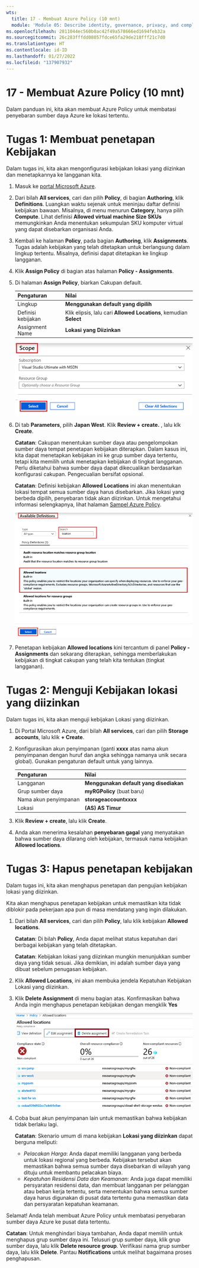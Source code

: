 ```yaml
---
wts:
  title: 17 - Membuat Azure Policy (10 mnt)
  module: 'Module 05: Describe identity, governance, privacy, and compliance features'
ms.openlocfilehash: 2811044ec560b0ac42f49a578666ed1694feb32a
ms.sourcegitcommit: 26c283fffdd08057fdce65fa29de218fff21c7d0
ms.translationtype: HT
ms.contentlocale: id-ID
ms.lasthandoff: 01/27/2022
ms.locfileid: "137907932"
---
```

# <a name="17---create-an-azure-policy-10-min"></a>17 - Membuat Azure Policy (10 mnt)

Dalam panduan ini, kita akan membuat Azure Policy untuk membatasi penyebaran sumber daya Azure ke lokasi tertentu.

# <a name="task-1-create-a-policy-assignment"></a>Tugas 1: Membuat penetapan Kebijakan 

Dalam tugas ini, kita akan mengonfigurasi kebijakan lokasi yang diizinkan dan menetapkannya ke langganan kita. 

1. Masuk ke [portal Microsoft Azure](https://portal.azure.com).

2. Dari bilah **All services**, cari dan pilih **Policy**, di bagian **Authoring**, klik **Definitions**.  Luangkan waktu sejenak untuk meninjau daftar definisi kebijakan bawaan. Misalnya, di menu menurun **Category**, hanya pilih **Compute**. Lihat definisi **Allowed virtual machine Size SKUs** memungkinkan Anda menentukan sekumpulan SKU komputer virtual yang dapat disebarkan organisasi Anda.

3. Kembali ke halaman **Policy**, pada bagian **Authoring**, klik **Assignments**. Tugas adalah kebijakan yang telah ditetapkan untuk berlangsung dalam lingkup tertentu. Misalnya, definisi dapat ditetapkan ke lingkup langganan. 

4. Klik **Assign Policy** di bagian atas halaman **Policy - Assignments**.

5. Di halaman **Assign Policy**, biarkan Cakupan default.

      | Pengaturan | Nilai | 
    | --- | --- |
    | Lingkup| **Menggunakan default yang dipilih**|
    | Definisi kebijakan | Klik elipsis, lalu cari **Allowed Locations**, kemudian **Select** |
    | Assignment Name | **Lokasi yang Diizinkan** |
    
    ![Cuplikan layar dari panel Cakupan dengan nilai bidang yang diisi dan tombol Pilih yang disoroti. ](../images/1402.png)
6. Di tab **Parameters**, pilih **Japan West**. Klik **Review + create.** , lalu klk **Create**.

    **Catatan**: Cakupan menentukan sumber daya atau pengelompokan sumber daya tempat penetapan kebijakan diterapkan. Dalam kasus ini, kita dapat menetapkan kebijakan ini ke grup sumber daya tertentu, tetapi kita memilih untuk menetapkan kebijakan di tingkat langganan. Perlu diketahui bahwa sumber daya dapat dikecualikan berdasarkan konfigurasi cakupan. Pengecualian bersifat opsional.

    **Catatan**: Definisi kebijakan **Allowed Locations** ini akan menentukan lokasi tempat semua sumber daya harus disebarkan. Jika lokasi yang berbeda dipilih, penyebaran tidak akan diizinkan. Untuk mengetahui informasi selengkapnya, lihat halaman [Sampel Azure Policy](https://docs.microsoft.com/en-us/azure/governance/policy/samples/index).

   ![Cuplikan layar dari panel Definisi yang Tersedia dengan berbagai bidang yang disoroti dan komputer virtual Audit yang tidak menggunakan opsi disk terkelola dipilih.](../images/1403.png)

9. Penetapan kebijakan **Allowed locations** kini tercantum di panel **Policy - Assignments** dan sekarang diterapkan, sehingga memberlakukan kebijakan di tingkat cakupan yang telah kita tentukan (tingkat langganan).

# <a name="task-2-test-allowed-location-policy"></a>Tugas 2: Menguji Kebijakan lokasi yang diizinkan

Dalam tugas ini, kita akan menguji kebijakan Lokasi yang diizinkan. 

1. Di Portal Microsoft Azure, dari bilah **All services**, cari dan pilih **Storage accounts**, lalu klik **+ Create**.

2. Konfigurasikan akun penyimpanan (ganti **xxxx** atas nama akun penyimpanan dengan huruf dan angka sehingga namanya unik secara global). Gunakan pengaturan default untuk yang lainnya. 

    | Pengaturan | Nilai | 
    | --- | --- |
    | Langganan | **Menggunakan default yang disediakan** |
    | Grup sumber daya | **myRGPolicy** (buat baru) |
    | Nama akun penyimpanan | **storageaccountxxxx** |
    | Lokasi | **(AS) AS Timur** |

3. Klik **Review + create**, lalu klik **Create**. 

4. Anda akan menerima kesalahan **penyebaran gagal** yang menyatakan bahwa sumber daya dilarang oleh kebijakan, termasuk nama kebijakan **Allowed locations**.

# <a name="task-3-delete-the-policy-assignment"></a>Tugas 3: Hapus penetapan kebijakan

Dalam tugas ini, kita akan menghapus penetapan dan pengujian kebijakan lokasi yang diizinkan. 

Kita akan menghapus penetapan kebijakan untuk memastikan kita tidak diblokir pada pekerjaan apa pun di masa mendatang yang ingin dilakukan.

1. Dari bilah **All services**, cari dan pilih **Policy**, lalu klik kebijakan **Allowed locations**.

    **Catatan**: Di bilah **Policy**, Anda dapat melihat status kepatuhan dari berbagai kebijakan yang telah ditetapkan.

    **Catatan**: Kebijakan lokasi yang diizinkan mungkin menunjukkan sumber daya yang tidak sesuai. Jika demikian, ini adalah sumber daya yang dibuat sebelum penugasan kebijakan.
 
2. Klik **Allowed Locations**, ini akan membuka jendela Kepatuhan Kebijakan Lokasi yang diizinkan.

3. Klik **Delete Assignment** di menu bagian atas. Konfirmasikan bahwa Anda ingin menghapus penetapan kebijakan dengan mengklik **Yes**

   ![Cuplikan layar dari item menu Hapus Penugasan.](../images/1407.png)

4. Coba buat akun penyimpanan lain untuk memastikan bahwa kebijakan tidak berlaku lagi.

    **Catatan**: Skenario umum di mana kebijakan **Lokasi yang diizinkan** dapat berguna meliputi: 
    - *Pelacakan Harga*: Anda dapat memiliki langganan yang berbeda untuk lokasi regional yang berbeda. Kebijakan tersebut akan memastikan bahwa semua sumber daya disebarkan di wilayah yang dituju untuk membantu pelacakan biaya. 
    - *Kepatuhan Residensi Data dan Keamanan*: Anda juga dapat memiliki persyaratan residensi data, dan membuat langganan per pelanggan atau beban kerja tertentu, serta menentukan bahwa semua sumber daya harus digunakan di pusat data tertentu guna memastikan data dan persyaratan kepatuhan keamanan.

Selamat! Anda telah membuat Azure Policy untuk membatasi penyebaran sumber daya Azure ke pusat data tertentu.

**Catatan**: Untuk menghindari biaya tambahan, Anda dapat memilih untuk menghapus grup sumber daya ini. Telusuri grup sumber daya, klik grup sumber daya, lalu klik **Delete resource group**. Verifikasi nama grup sumber daya, lalu klik **Delete**. Pantau **Notifications** untuk melihat bagaimana proses penghapusan.
